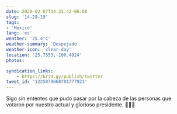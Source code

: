 ```yaml
---
date: 2020-02-07T14:31:42-06:00
slug: '14-29-19'
tags:
- 'Mexico'
lang: 'es'
weather: '25.4°C'
weather-summary: 'Despejado'
weather-icon: 'clear-day'
location: '25.7553,-100.4024'
photos:

syndication_links:
    - https://brid.gy/publish/twitter
tweet_id: '1225879668701777921'
---
```

Sigo sin ententes que pudo pasar por la cabeza de las personas que votaron por nuestro actual y glorioso presidente. 🤦🏻‍♂️


